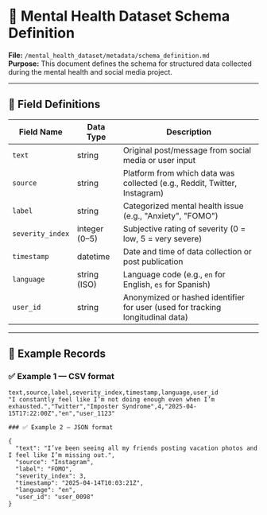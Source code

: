 # 📄 Mental Health Dataset Schema Definition

**File:** `/mental_health_dataset/metadata/schema_definition.md`  
**Purpose:** This document defines the schema for structured data collected during the mental health and social media project.

---

## 🧩 Field Definitions

| Field Name        | Data Type     | Description                                                                 |
|-------------------|---------------|-----------------------------------------------------------------------------|
| `text`            | string        | Original post/message from social media or user input                       |
| `source`          | string        | Platform from which data was collected (e.g., Reddit, Twitter, Instagram)  |
| `label`           | string        | Categorized mental health issue (e.g., "Anxiety", "FOMO")                  |
| `severity_index`  | integer (0–5) | Subjective rating of severity (0 = low, 5 = very severe)                   |
| `timestamp`       | datetime      | Date and time of data collection or post publication                        |
| `language`        | string (ISO)  | Language code (e.g., `en` for English, `es` for Spanish)                    |
| `user_id`         | string        | Anonymized or hashed identifier for user (used for tracking longitudinal data) |

---

## 🧪 Example Records

### ✅ Example 1 — CSV format

```csv
text,source,label,severity_index,timestamp,language,user_id
"I constantly feel like I’m not doing enough even when I’m exhausted.","Twitter","Imposter Syndrome",4,"2025-04-15T17:22:00Z","en","user_1123"

### ✅ Example 2 — JSON format

{
  "text": "I’ve been seeing all my friends posting vacation photos and I feel like I’m missing out.",
  "source": "Instagram",
  "label": "FOMO",
  "severity_index": 3,
  "timestamp": "2025-04-14T10:03:21Z",
  "language": "en",
  "user_id": "user_0098"
}
